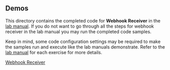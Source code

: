 ## Demos

This directory contains the completed code for **Webhook Receiver** in the [lab manual](../Lab.md).  If you do not want to go through all the steps for webhook receiver in the lab manual you may run the completed code samples.  

Keep in mind, some code configuration settings may be required to make the samples run and execute like the lab manuals demonstrate.  Refer to the [lab manual](../Lab.md) for each exercise for more details.

[Webhook Receiver](./SPWebhooksReceiver)

